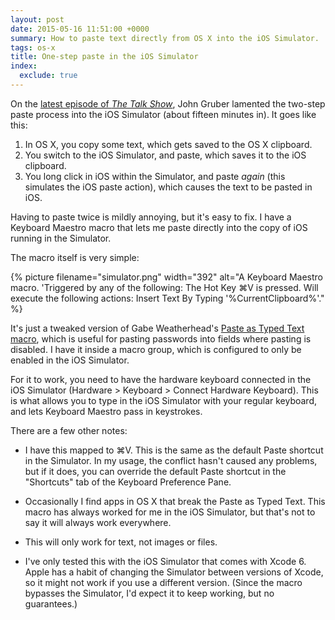 ```yaml
---
layout: post
date: 2015-05-16 11:51:00 +0000
summary: How to paste text directly from OS X into the iOS Simulator.
tags: os-x
title: One-step paste in the iOS Simulator
index:
  exclude: true
---
```


On the [latest episode of *The Talk Show*][tts], John Gruber lamented the two-step paste process into the iOS Simulator (about fifteen minutes in). It goes like this:

1. In OS X, you copy some text, which gets saved to the OS X clipboard.
2. You switch to the iOS Simulator, and paste, which saves it to the iOS clipboard.
3. You long click in iOS within the Simulator, and paste *again* (this simulates the iOS paste action), which causes the text to be pasted in iOS.

Having to paste twice is mildly annoying, but it's easy to fix. I have a Keyboard Maestro macro that lets me paste directly into the copy of iOS running in the Simulator.

The macro itself is very simple:

{%
  picture
  filename="simulator.png"
  width="392"
  alt="A Keyboard Maestro macro. 'Triggered by any of the following: The Hot Key ⌘V is pressed. Will execute the following actions: Insert Text By Typing '%CurrentClipboard%'."
%}

It's just a tweaked version of Gabe Weatherhead's [Paste as Typed Text macro][paste], which is useful for pasting passwords into fields where pasting is disabled. I have it inside a macro group, which is configured to only be enabled in the iOS Simulator.

For it to work, you need to have the hardware keyboard connected in the iOS Simulator (Hardware > Keyboard > Connect Hardware Keyboard). This is what allows you to type in the iOS Simulator with your regular keyboard, and lets Keyboard Maestro pass in keystrokes.

There are a few other notes:

* I have this mapped to ⌘V. This is the same as the default Paste shortcut in the Simulator. In my usage, the conflict hasn't caused any problems, but if it does, you can override the default Paste shortcut in the "Shortcuts" tab of the Keyboard Preference Pane.

* Occasionally I find apps in OS X that break the Paste as Typed Text. This macro has always worked for me in the iOS Simulator, but that's not to say it will always work everywhere.

* This will only work for text, not images or files.

* I've only tested this with the iOS Simulator that comes with Xcode 6. Apple has a habit of changing the Simulator between versions of Xcode, so it might not work if you use a different version. (Since the macro bypasses the Simulator, I'd expect it to keep working, but no guarantees.)

[tts]: http://daringfireball.net/thetalkshow/2015/05/15/ep-119
[paste]: http://www.macdrifter.com/2013/11/paste-as-typed-text.html